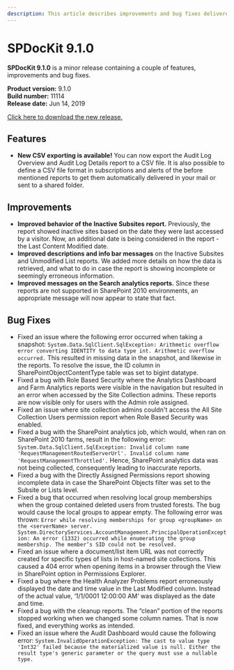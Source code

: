 ```yaml
---
description: This article describes improvements and bug fixes delivered in SPDocKit 9.1.0.
---
```


# SPDocKit 9.1.0

**SPDocKit 9.1.0** is a minor release containing a couple of features, improvements and bug fixes.

**Product version:** 9.1.0  
**Build number:** 11114  
**Release date:** Jun 14, 2019

[Click here to download the new release.](https://www.syskit.com/products/spdockit/download/)

## Features

* **New CSV exporting is available!** You can now export the Audit Log Overview and Audit Log Details report to a CSV file. It is also possible to define a CSV file format in subscriptions and alerts of the before mentioned reports to get them automatically delivered in your mail or sent to a shared folder.

## Improvements

* **Improved behavior of the Inactive Subsites report.** Previously, the report showed inactive sites based on the date they were last accessed by a visitor. Now, an additional date is being considered in the report - the Last Content Modified date.
* **Improved descriptions and info bar messages** on the Inactive Subsites and Unmodified List reports. We added more details on how the data is retrieved, and what to do in case the report is showing incomplete or seemingly erroneous information.
* **Improved messages on the Search analytics reports.** Since these reports are not supported in SharePoint 2010 environments, an appropriate message will now appear to state that fact.

## Bug Fixes

* Fixed an issue where the following error occurred when taking a snapshot: `System.Data.SqlClient.SqlException: Arithmetic overflow error converting IDENTITY to data type int. Arithmetic overflow occurred.` This resulted in missing data in the snapshot, and likewise in the reports. To resolve the issue, the ID column in SharePointObjectContentType table was set to bigint datatype.
* Fixed a bug with Role Based Security where the Analytics Dashboard and Farm Analytics reports were visible in the navigation but resulted in an error when accessed by the Site Collection admins. These reports are now visible only for users with the Admin role assigned.
* Fixed an issue where site collection admins couldn't access the All Site Collection Users permission report when Role Based Security was enabled.
* Fixed a bug with the SharePoint analytics job, which would, when ran on SharePoint 2010 farms, result in the following error: `System.Data.SqlClient.SqlException: Invalid column name 'RequestManagementRoutedServerUrl'. Invalid column name 'RequestManagementThrottled'.` Hence, SharePoint analytics data was not being collected, consequently leading to inaccurate reports.
* Fixed a bug with the Directly Assigned Permissions report showing incomplete data in case the SharePoint Objects filter was set to the Subsite or Lists level.
* Fixed a bug that occurred when resolving local group memberships when the group contained deleted users from trusted forests. The bug would cause the local groups to appear empty. The following error was thrown: `Error while resolving memberships for group <groupName> on the <serverName> server. System.DirectoryServices.AccountManagement.PrincipalOperationException: An error (1332) occurred while enumerating the group membership. The member’s SID could not be resolved.`
* Fixed an issue where a document/list item URL was not correctly created for specific types of lists in host-named site collections. This caused a 404 error when opening items in a browser through the View in SharePoint option in Permissions Explorer.
* Fixed a bug where the Health Analyzer Problems report erroneously displayed the date and time value in the Last Modified column. Instead of the actual value, ‘1/1/0001 12:00:00 AM’ was displayed as the date and time.
* Fixed a bug with the cleanup reports. The “clean” portion of the reports stopped working when we changed some column names. That is now fixed, and everything works as intended.
* Fixed an issue where the Audit Dashboard would cause the following error: `System.InvalidOperationException: The cast to value type 'Int32' failed because the materialized value is null. Either the result type's generic parameter or the query must use a nullable type.`

